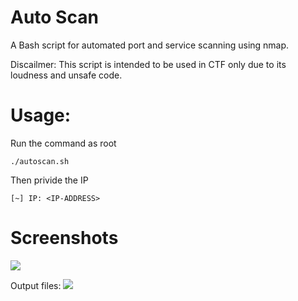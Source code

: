 # Auto Scan
 A Bash script for automated port and service scanning using nmap.

  Discailmer: This script is intended to be used in CTF only due to its loudness and unsafe code.
# Usage:

Run the command as root

```./autoscan.sh```

Then privide the IP

```[~] IP: <IP-ADDRESS>```

# Screenshots
 ![](https://github.com/qTeki/Auto-Scan/blob/main/Scan.png)

Output files:
 ![](https://github.com/qTeki/Auto-Scan/blob/main/Output_files.png)
